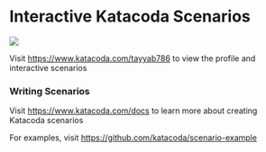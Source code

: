 # Interactive Katacoda Scenarios

[![](http://shields.katacoda.com/katacoda/tayyab786/count.svg)](https://www.katacoda.com/tayyab786 "Get your profile on Katacoda.com")

Visit https://www.katacoda.com/tayyab786 to view the profile and interactive scenarios

### Writing Scenarios
Visit https://www.katacoda.com/docs to learn more about creating Katacoda scenarios

For examples, visit https://github.com/katacoda/scenario-example
